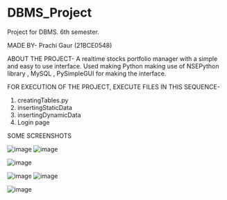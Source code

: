 # DBMS_Project
Project for DBMS. 6th semester. 

MADE BY-
Prachi Gaur (21BCE0548)

ABOUT THE PROJECT-
A realtime stocks portfolio manager with a simple and easy to use interface.
Used making Python making use of NSEPython library , MySQL , PySimpleGUI for making the interface.

FOR EXECUTION OF THE PROJECT, EXECUTE FILES IN THIS SEQUENCE-
1) creatingTables.py
2) insertingStaticData
3) insertingDynamicData
4) Login page

SOME SCREENSHOTS

![image](https://user-images.githubusercontent.com/76532242/177310835-4f9d58ea-ccf7-4533-a7e4-93c1fce2d9a0.png) 
![image](https://user-images.githubusercontent.com/76532242/177310863-e8b0843a-1a0a-42da-8d3b-1763abddc870.png)

![image](https://user-images.githubusercontent.com/76532242/177310937-76d5d02a-e053-4cd5-be78-32861286fb0b.png)

![image](https://user-images.githubusercontent.com/76532242/177311012-3b9a6658-13ea-40c6-8788-7313fee00b25.png)
![image](https://user-images.githubusercontent.com/76532242/177311023-6dfc7e7a-d477-4d4d-bc4c-776924cca30e.png)

![image](https://user-images.githubusercontent.com/76532242/177311041-07036b70-9207-40ec-ae6d-7f042425a762.png)
